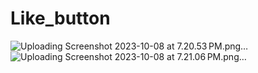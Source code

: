 # Like_button
![Uploading Screenshot 2023-10-08 at 7.20.53 PM.png…]()
![Uploading Screenshot 2023-10-08 at 7.21.06 PM.png…]()
